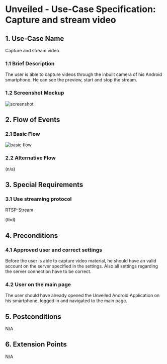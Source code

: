 # Unveiled - Use-Case Specification: Capture and stream video

## 1. Use-Case Name
Capture and stream video.

### 1.1 Brief Description
The user is able to capture videos through the inbuilt camera of his Android smartphone. He can see the preview, start and stop the stream.

### 1.2 Screenshot Mockup

![screenshot][]


## 2. Flow of Events

### 2.1 Basic Flow
![basic flow][]

### 2.2 Alternative Flow
(n/a)


## 3. Special Requirements

### 3.1 Use streaming protocol
RTSP-Stream

(tbd)


## 4. Preconditions

### 4.1 Approved user and correct settings
Before the user is able to capture video material, he should have an valid account on the server specified in the settings. Also all settings regarding the server connection have to be correct.

### 4.2 User on the main page
The user should have already opened the Unveiled Android Application on his smartphone, logged in and navigated to the main page.


## 5. Postconditions

N/A


## 6. Extension Points

N/A

<!-- Link definitions: -->
[basic flow]: https://raw.githubusercontent.com/SAS-Systems/Unveiled-Documentation/master/Bilder/UC_Diagrams/UC_Diagram_Capture_stream_video.png "Use Case Diagram: Take Video"

[screenshot]: https://raw.githubusercontent.com/SAS-Systems/Unveiled-Documentation/master/Bilder/Mockup_AndroidApp/Camera.PNG "Camera Mockup"
